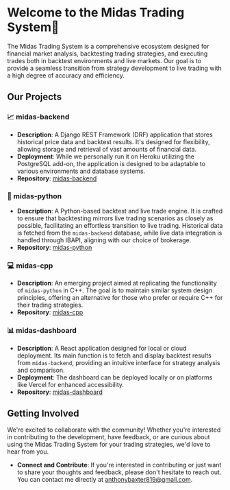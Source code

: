 # Welcome to the Midas Trading System👋

The Midas Trading System is a comprehensive ecosystem designed for financial market analysis, backtesting trading strategies, and executing trades both in backtest environments and live markets. Our goal is to provide a seamless transition from strategy development to live trading with a high degree of accuracy and efficiency.

## Our Projects

### 📈 midas-backend
- **Description**: A Django REST Framework (DRF) application that stores historical price data and backtest results. It's designed for flexibility, allowing storage and retrieval of vast amounts of financial data.
- **Deployment**: While we personally run it on Heroku utilizing the PostgreSQL add-on, the application is designed to be adaptable to various environments and database systems.
- **Repository**: [midas-backend](https://github.com/yourorganization/midas-backend)

### 🐍 midas-python
- **Description**: A Python-based backtest and live trade engine. It is crafted to ensure that backtesting mirrors live trading scenarios as closely as possible, facilitating an effortless transition to live trading. Historical data is fetched from the `midas-backend` database, while live data integration is handled through IBAPI, aligning with our choice of brokerage.
- **Repository**: [midas-python](https://github.com/yourorganization/midas-python)

### 💻 midas-cpp
- **Description**: An emerging project aimed at replicating the functionality of `midas-python` in C++. The goal is to maintain similar system design principles, offering an alternative for those who prefer or require C++ for their trading strategies.
- **Repository**: [midas-cpp](https://github.com/yourorganization/midas-cpp)

### 📊 midas-dashboard
- **Description**: A React application designed for local or cloud deployment. Its main function is to fetch and display backtest results from `midas-backend`, providing an intuitive interface for strategy analysis and comparison.
- **Deployment**: The dashboard can be deployed locally or on platforms like Vercel for enhanced accessibility.
- **Repository**: [midas-dashboard](https://github.com/yourorganization/midas-dashboard)

## Getting Involved

We're excited to collaborate with the community! Whether you're interested in contributing to the development, have feedback, or are curious about using the Midas Trading System for your trading strategies, we'd love to hear from you.

- **Connect and Contribute**: If you're interested in contributing or just want to share your thoughts and feedback, please don't hesitate to reach out. You can contact me directly at [anthonybaxter819@gmail.com](mailto:your-email@example.com).



<!--
- **Join the Conversation**: While we're still in the process of setting up formal contribution guidelines and discussion forums, your early interest and input would be invaluable in shaping the future of the Midas Trading System. 

- **Stay Tuned**: We're working on developing comprehensive documentation for each project within the ecosystem. Your feedback and questions will help us focus on the areas that matter most to our users and contributors.
-->
